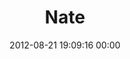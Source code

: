 ---
title: "Nate"
date: 2012-08-21 19:09:16 00:00
permalink: /natevillegas
twitter: ""
likes: [1290]
id: 1305
gravatar: "http://www.gravatar.com/avatar/defc75e07d366c231c9d4ab95675c788"
---